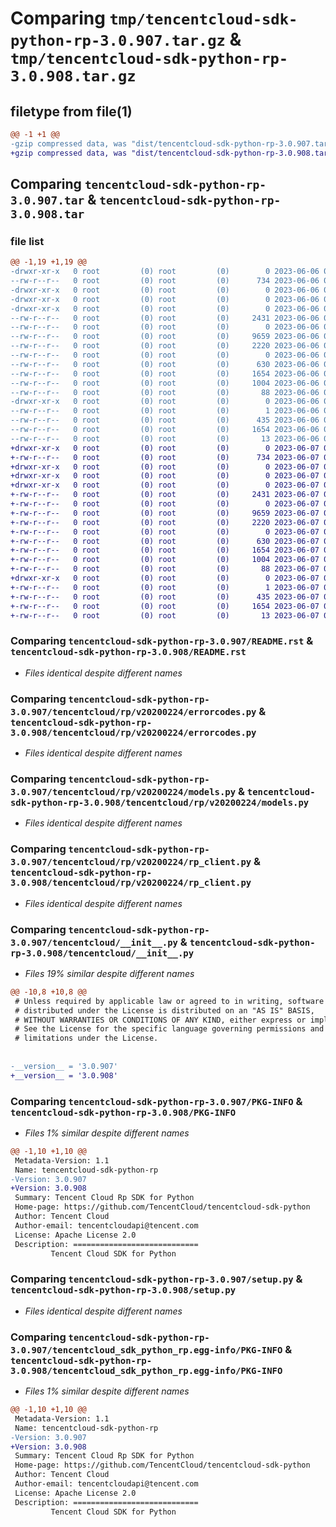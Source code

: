 # Comparing `tmp/tencentcloud-sdk-python-rp-3.0.907.tar.gz` & `tmp/tencentcloud-sdk-python-rp-3.0.908.tar.gz`

## filetype from file(1)

```diff
@@ -1 +1 @@
-gzip compressed data, was "dist/tencentcloud-sdk-python-rp-3.0.907.tar", last modified: Tue Jun  6 02:32:57 2023, max compression
+gzip compressed data, was "dist/tencentcloud-sdk-python-rp-3.0.908.tar", last modified: Wed Jun  7 00:30:29 2023, max compression
```

## Comparing `tencentcloud-sdk-python-rp-3.0.907.tar` & `tencentcloud-sdk-python-rp-3.0.908.tar`

### file list

```diff
@@ -1,19 +1,19 @@
-drwxr-xr-x   0 root         (0) root         (0)        0 2023-06-06 02:32:57.000000 tencentcloud-sdk-python-rp-3.0.907/
--rw-r--r--   0 root         (0) root         (0)      734 2023-06-06 02:32:57.000000 tencentcloud-sdk-python-rp-3.0.907/README.rst
-drwxr-xr-x   0 root         (0) root         (0)        0 2023-06-06 02:32:57.000000 tencentcloud-sdk-python-rp-3.0.907/tencentcloud/
-drwxr-xr-x   0 root         (0) root         (0)        0 2023-06-06 02:32:57.000000 tencentcloud-sdk-python-rp-3.0.907/tencentcloud/rp/
-drwxr-xr-x   0 root         (0) root         (0)        0 2023-06-06 02:32:57.000000 tencentcloud-sdk-python-rp-3.0.907/tencentcloud/rp/v20200224/
--rw-r--r--   0 root         (0) root         (0)     2431 2023-06-06 02:32:57.000000 tencentcloud-sdk-python-rp-3.0.907/tencentcloud/rp/v20200224/errorcodes.py
--rw-r--r--   0 root         (0) root         (0)        0 2023-06-06 02:32:57.000000 tencentcloud-sdk-python-rp-3.0.907/tencentcloud/rp/v20200224/__init__.py
--rw-r--r--   0 root         (0) root         (0)     9659 2023-06-06 02:32:57.000000 tencentcloud-sdk-python-rp-3.0.907/tencentcloud/rp/v20200224/models.py
--rw-r--r--   0 root         (0) root         (0)     2220 2023-06-06 02:32:57.000000 tencentcloud-sdk-python-rp-3.0.907/tencentcloud/rp/v20200224/rp_client.py
--rw-r--r--   0 root         (0) root         (0)        0 2023-06-06 02:32:57.000000 tencentcloud-sdk-python-rp-3.0.907/tencentcloud/rp/__init__.py
--rw-r--r--   0 root         (0) root         (0)      630 2023-06-06 02:32:57.000000 tencentcloud-sdk-python-rp-3.0.907/tencentcloud/__init__.py
--rw-r--r--   0 root         (0) root         (0)     1654 2023-06-06 02:32:57.000000 tencentcloud-sdk-python-rp-3.0.907/PKG-INFO
--rw-r--r--   0 root         (0) root         (0)     1004 2023-06-06 02:32:57.000000 tencentcloud-sdk-python-rp-3.0.907/setup.py
--rw-r--r--   0 root         (0) root         (0)       88 2023-06-06 02:32:57.000000 tencentcloud-sdk-python-rp-3.0.907/setup.cfg
-drwxr-xr-x   0 root         (0) root         (0)        0 2023-06-06 02:32:57.000000 tencentcloud-sdk-python-rp-3.0.907/tencentcloud_sdk_python_rp.egg-info/
--rw-r--r--   0 root         (0) root         (0)        1 2023-06-06 02:32:57.000000 tencentcloud-sdk-python-rp-3.0.907/tencentcloud_sdk_python_rp.egg-info/dependency_links.txt
--rw-r--r--   0 root         (0) root         (0)      435 2023-06-06 02:32:57.000000 tencentcloud-sdk-python-rp-3.0.907/tencentcloud_sdk_python_rp.egg-info/SOURCES.txt
--rw-r--r--   0 root         (0) root         (0)     1654 2023-06-06 02:32:57.000000 tencentcloud-sdk-python-rp-3.0.907/tencentcloud_sdk_python_rp.egg-info/PKG-INFO
--rw-r--r--   0 root         (0) root         (0)       13 2023-06-06 02:32:57.000000 tencentcloud-sdk-python-rp-3.0.907/tencentcloud_sdk_python_rp.egg-info/top_level.txt
+drwxr-xr-x   0 root         (0) root         (0)        0 2023-06-07 00:30:29.000000 tencentcloud-sdk-python-rp-3.0.908/
+-rw-r--r--   0 root         (0) root         (0)      734 2023-06-07 00:30:29.000000 tencentcloud-sdk-python-rp-3.0.908/README.rst
+drwxr-xr-x   0 root         (0) root         (0)        0 2023-06-07 00:30:29.000000 tencentcloud-sdk-python-rp-3.0.908/tencentcloud/
+drwxr-xr-x   0 root         (0) root         (0)        0 2023-06-07 00:30:29.000000 tencentcloud-sdk-python-rp-3.0.908/tencentcloud/rp/
+drwxr-xr-x   0 root         (0) root         (0)        0 2023-06-07 00:30:29.000000 tencentcloud-sdk-python-rp-3.0.908/tencentcloud/rp/v20200224/
+-rw-r--r--   0 root         (0) root         (0)     2431 2023-06-07 00:30:29.000000 tencentcloud-sdk-python-rp-3.0.908/tencentcloud/rp/v20200224/errorcodes.py
+-rw-r--r--   0 root         (0) root         (0)        0 2023-06-07 00:30:29.000000 tencentcloud-sdk-python-rp-3.0.908/tencentcloud/rp/v20200224/__init__.py
+-rw-r--r--   0 root         (0) root         (0)     9659 2023-06-07 00:30:29.000000 tencentcloud-sdk-python-rp-3.0.908/tencentcloud/rp/v20200224/models.py
+-rw-r--r--   0 root         (0) root         (0)     2220 2023-06-07 00:30:29.000000 tencentcloud-sdk-python-rp-3.0.908/tencentcloud/rp/v20200224/rp_client.py
+-rw-r--r--   0 root         (0) root         (0)        0 2023-06-07 00:30:29.000000 tencentcloud-sdk-python-rp-3.0.908/tencentcloud/rp/__init__.py
+-rw-r--r--   0 root         (0) root         (0)      630 2023-06-07 00:30:29.000000 tencentcloud-sdk-python-rp-3.0.908/tencentcloud/__init__.py
+-rw-r--r--   0 root         (0) root         (0)     1654 2023-06-07 00:30:29.000000 tencentcloud-sdk-python-rp-3.0.908/PKG-INFO
+-rw-r--r--   0 root         (0) root         (0)     1004 2023-06-07 00:30:29.000000 tencentcloud-sdk-python-rp-3.0.908/setup.py
+-rw-r--r--   0 root         (0) root         (0)       88 2023-06-07 00:30:29.000000 tencentcloud-sdk-python-rp-3.0.908/setup.cfg
+drwxr-xr-x   0 root         (0) root         (0)        0 2023-06-07 00:30:29.000000 tencentcloud-sdk-python-rp-3.0.908/tencentcloud_sdk_python_rp.egg-info/
+-rw-r--r--   0 root         (0) root         (0)        1 2023-06-07 00:30:29.000000 tencentcloud-sdk-python-rp-3.0.908/tencentcloud_sdk_python_rp.egg-info/dependency_links.txt
+-rw-r--r--   0 root         (0) root         (0)      435 2023-06-07 00:30:29.000000 tencentcloud-sdk-python-rp-3.0.908/tencentcloud_sdk_python_rp.egg-info/SOURCES.txt
+-rw-r--r--   0 root         (0) root         (0)     1654 2023-06-07 00:30:29.000000 tencentcloud-sdk-python-rp-3.0.908/tencentcloud_sdk_python_rp.egg-info/PKG-INFO
+-rw-r--r--   0 root         (0) root         (0)       13 2023-06-07 00:30:29.000000 tencentcloud-sdk-python-rp-3.0.908/tencentcloud_sdk_python_rp.egg-info/top_level.txt
```

### Comparing `tencentcloud-sdk-python-rp-3.0.907/README.rst` & `tencentcloud-sdk-python-rp-3.0.908/README.rst`

 * *Files identical despite different names*

### Comparing `tencentcloud-sdk-python-rp-3.0.907/tencentcloud/rp/v20200224/errorcodes.py` & `tencentcloud-sdk-python-rp-3.0.908/tencentcloud/rp/v20200224/errorcodes.py`

 * *Files identical despite different names*

### Comparing `tencentcloud-sdk-python-rp-3.0.907/tencentcloud/rp/v20200224/models.py` & `tencentcloud-sdk-python-rp-3.0.908/tencentcloud/rp/v20200224/models.py`

 * *Files identical despite different names*

### Comparing `tencentcloud-sdk-python-rp-3.0.907/tencentcloud/rp/v20200224/rp_client.py` & `tencentcloud-sdk-python-rp-3.0.908/tencentcloud/rp/v20200224/rp_client.py`

 * *Files identical despite different names*

### Comparing `tencentcloud-sdk-python-rp-3.0.907/tencentcloud/__init__.py` & `tencentcloud-sdk-python-rp-3.0.908/tencentcloud/__init__.py`

 * *Files 19% similar despite different names*

```diff
@@ -10,8 +10,8 @@
 # Unless required by applicable law or agreed to in writing, software
 # distributed under the License is distributed on an "AS IS" BASIS,
 # WITHOUT WARRANTIES OR CONDITIONS OF ANY KIND, either express or implied.
 # See the License for the specific language governing permissions and
 # limitations under the License.
 
 
-__version__ = '3.0.907'
+__version__ = '3.0.908'
```

### Comparing `tencentcloud-sdk-python-rp-3.0.907/PKG-INFO` & `tencentcloud-sdk-python-rp-3.0.908/PKG-INFO`

 * *Files 1% similar despite different names*

```diff
@@ -1,10 +1,10 @@
 Metadata-Version: 1.1
 Name: tencentcloud-sdk-python-rp
-Version: 3.0.907
+Version: 3.0.908
 Summary: Tencent Cloud Rp SDK for Python
 Home-page: https://github.com/TencentCloud/tencentcloud-sdk-python
 Author: Tencent Cloud
 Author-email: tencentcloudapi@tencent.com
 License: Apache License 2.0
 Description: ============================
         Tencent Cloud SDK for Python
```

### Comparing `tencentcloud-sdk-python-rp-3.0.907/setup.py` & `tencentcloud-sdk-python-rp-3.0.908/setup.py`

 * *Files identical despite different names*

### Comparing `tencentcloud-sdk-python-rp-3.0.907/tencentcloud_sdk_python_rp.egg-info/PKG-INFO` & `tencentcloud-sdk-python-rp-3.0.908/tencentcloud_sdk_python_rp.egg-info/PKG-INFO`

 * *Files 1% similar despite different names*

```diff
@@ -1,10 +1,10 @@
 Metadata-Version: 1.1
 Name: tencentcloud-sdk-python-rp
-Version: 3.0.907
+Version: 3.0.908
 Summary: Tencent Cloud Rp SDK for Python
 Home-page: https://github.com/TencentCloud/tencentcloud-sdk-python
 Author: Tencent Cloud
 Author-email: tencentcloudapi@tencent.com
 License: Apache License 2.0
 Description: ============================
         Tencent Cloud SDK for Python
```

